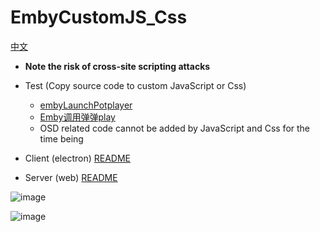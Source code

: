 # EmbyCustomJS_Css

[中文](README.md)
- **Note the risk of cross-site scripting attacks**
- Test (Copy source code to custom JavaScript or Css)
  - [embyLaunchPotplayer](https://greasyfork.org/zh-CN/scripts/459297-embylaunchpotplayer/code)
  - [Emby调用弹弹play](https://greasyfork.org/zh-CN/scripts/443916-emby%E8%B0%83%E7%94%A8%E5%BC%B9%E5%BC%B9play/code)
  - OSD related code cannot be added by JavaScript and Css for the time being
- Client (electron) [README](src/README_CLIENT_EN.md)  

- Server (web) [README](src/README_SERVER_EN.md)

![image](https://github.com/Shurelol/EmbyCustomJS_Css/assets/16237201/0f51d907-b60f-4216-9ddc-9e33874ac745)

![image](https://github.com/Shurelol/EmbyCustomJS_Css/assets/16237201/2eedcfa2-cbeb-462a-b822-d7a632e26375)
